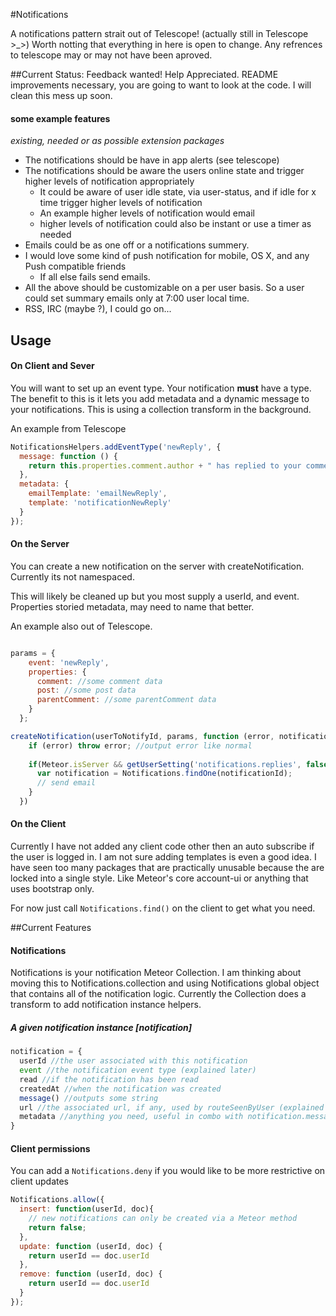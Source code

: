 #Notifications

A notifications pattern strait out of Telescope! (actually still in Telescope >_>) Worth notting that everything in here is open to change. Any refrences to telescope may or may not have been aproved.

##Current Status:
Feedback wanted! Help Appreciated. README improvements necessary, you are going to want to look at the code. I will clean this mess up soon.

#### some example features 
*existing, needed or as possible extension packages*

- The notifications should be have in app alerts (see telescope)
- The notifications should be aware the users online state and trigger higher levels of notification appropriately 
  - It could be aware of user idle state, via user-status, and if idle for x time trigger higher levels of notification
  - An example higher levels of notification would email
  - higher levels of notification could also be instant or use a timer as needed
- Emails could be as one off or a notifications summery.
- I would love some kind of push notification for mobile, OS X, and any Push compatible friends
  - If all else fails send emails.
- All the above should be customizable on a per user basis. So a user could set summary emails only at 7:00 user local time.
- RSS, IRC (maybe ?), I could go on...
## Usage

#### On Client and Sever
You will want to set up an event type. Your notification **must** have a type. The benefit to this is it lets you add metadata and a dynamic message to your notifications. This is using a collection transform in the background.

An example from Telescope
```js
NotificationsHelpers.addEventType('newReply', {
  message: function () {
    return this.properties.comment.author + " has replied to your comment on \"" + this.properties.post.title + "\"";
  },
  metadata: {
    emailTemplate: 'emailNewReply',
    template: 'notificationNewReply'
  }
});

```

#### On the Server
You can create a new notification on the server with createNotification. Currently its not namespaced. 

This will likely be cleaned up but you most supply a userId, and event. Properties storied metadata, may need to name that better.

An example also out of Telescope.
```js

params = {
    event: 'newReply',
    properties: {
      comment: //some comment data
      post: //some post data
      parentComment: //some parentComment data
    }
  };

createNotification(userToNotifyId, params, function (error, notificationId) { 
    if (error) throw error; //output error like normal
    
    if(Meteor.isServer && getUserSetting('notifications.replies', false, userToNotify)){
      var notification = Notifications.findOne(notificationId);
      // send email
    }
  })
```
#### On the Client

Currently I have not added any client code other then an auto subscribe if the user is logged in. I am not sure adding templates is even a good idea. I have seen too many packages that are practically unusable because the are locked into a single style. Like Meteor's core account-ui or anything that uses bootstrap only. 

For now just call `Notifications.find()` on the client to get what you need.


##Current Features

#### Notifications
 Notifications is your notification Meteor Collection. I am thinking about moving this to Notifications.collection and using Notifications global object that contains all of the notification logic. Currently the Collection does a transform to add notification instance helpers.

##### A given notification instance [notification]
```js
notification = {
  userId //the user associated with this notification
  event //the notification event type (explained later)
  read //if the notification has been read 
  createdAt //when the notification was created
  message() //outputs some string
  url //the associated url, if any, used by routeSeenByUser (explained later)
  metadata //anything you need, useful in combo with notification.message()
}
```

#### Client permissions 
 You can add a `Notifications.deny` if you would like to be more restrictive on client updates
```js
Notifications.allow({
  insert: function(userId, doc){
    // new notifications can only be created via a Meteor method
    return false;
  },
  update: function (userId, doc) {
    return userId == doc.userId
  },
  remove: function (userId, doc) {
    return userId == doc.userId
  }
});
```
